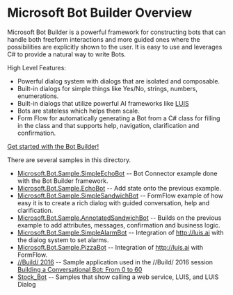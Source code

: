 # Microsoft Bot Builder Overview

Microsoft Bot Builder is a powerful framework for constructing bots that can handle both freeform interactions and more guided ones where the possibilities are explicitly shown to the user. It is easy to use and leverages C# to provide a natural way to write Bots.

High Level Features:
* Powerful dialog system with dialogs that are isolated and composable.  
* Built-in dialogs for simple things like Yes/No, strings, numbers, enumerations.  
* Built-in dialogs that utilize powerful AI frameworks like [LUIS](http://luis.ai)
* Bots are stateless which helps them scale.  
* Form Flow for automatically generating a Bot from a C# class for filling in the class and that supports help, navigation, clarification and confirmation.

[Get started with the Bot Builder!](http://docs.botframework.com/sdkreference/csharp/)

There are several samples in this directory.
* [Microsoft.Bot.Sample.SimpleEchoBot](SimpleEchoBot/) -- Bot Connector example done with the Bot Builder framework.
* [Microsoft.Bot.Sample.EchoBot](EchoBot/) -- Add state onto the previous example.
* [Microsoft.Bot.Sample.SimpleSandwichBot](SimpleSandwichBot/) -- FormFlow example of how easy it is to create a rich dialog with guided conversation, help and clarification. 
* [Microsoft.Bot.Sample.AnnotatedSandwichBot](AnnotatedSandwichBot/) -- Builds on the previous example to add attributes, messages, confirmation and business logic.
* [Microsoft.Bot.Sample.SimpleAlarmBot](SimpleAlarmBot/) -- Integration of http://luis.ai with the dialog system to set alarms.
* [Microsoft.Bot.Sample.PizzaBot](PizzaBot/) -- Integration of http://luis.ai with FormFlow.
* [//Build/ 2016](Build-2016/) -- Sample application used in the //Build/ 2016 session [Building a Conversational Bot: From 0 to 60](https://channel9.msdn.com/Events/Build/2016/B821) 
* [Stock_Bot](Stock_Bot/) -- Samples that show calling a web service, LUIS, and LUIS Dialog